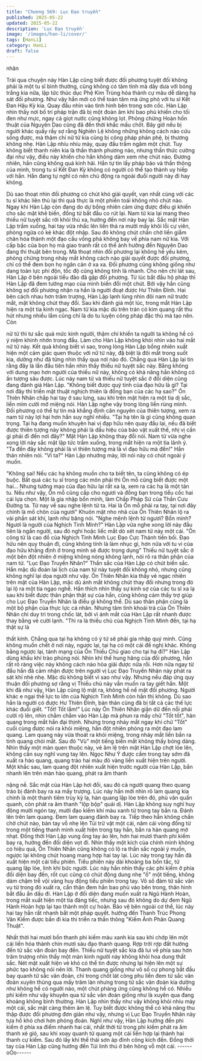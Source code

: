 ```yaml
---
title: "Chương 569: Lục Đạo truyền"
published: 2025-05-22
updated: 2025-05-22
description: 'Lục Đạo truyền'
image: '/images/han-li/cover/'
tags: [HanLi]
category: HanLi
draft: false
---
```


nhân

Trải qua chuyện này Hàn Lập cũng biết được đối phương tuyệt
đối không phải là một tu sĩ bình thường, cũng không có tâm tình
mà dây dưa với bóng trắng kia nữa, lập tức thúc dục Phệ Kim
Trùng hóa thành cự mâu dễ dàng hạ sát đối phương.
Như vậy hắn mới có thể toàn tâm mà ứng phó với tu sĩ Kết Đan
Hậu Kỳ kia.
Quay đầu nhìn vào tình hình bên trong sơn cốc.
Hàn Lập nhìn thấy nơi bố trí pháp trận đã bị một đoàn âm khí bao
phủ khiến cho tối đen như mực, ngay cả giọt nước cũng không
lọt. Phỏng chừng Hoàn hồn thuật của Nguyên Dao cũng đã đến
thời khắc mấu chốt. Bây giờ nếu bị người khác quấy rầy sợ rằng
Nghiên Lệ không những không cách nào cứu sống được, mà
thậm chí nữ tử kia cũng bị công pháp phản phệ, bị thương không
nhẹ.
Hàn Lập nhíu nhíu mày, quay đầu trầm ngâm một chút.
Tuy không biết thanh niên kia là thần thánh phương nào, nhưng
thần thức cường đại như vậy, điều này khiến cho hắn không dám
xem nhẹ chút nào.
Đương nhiên, hắn cũng không quá kinh hãi.
Hắn tự tin lấy pháp bảo và thần thông của mình, trong tu sĩ Kết
Đan Kỳ không có người có thể tạo thành uy hiếp với hắn.
Hắn đang tự nghĩ có nên chủ động ra ngoài đuổi người này đi hay
không.

Dù sao thoạt nhìn đối phương có chút khó giải quyết, vạn nhất
cùng với các tu sĩ khác liên thủ lại thì quả thực là một phiền toái
không nhỏ chút nào.
Ngay khi Hàn Lập còn đang do dự bổng nhiên cảm ứng được
điều gì khiến cho săc mặt khẽ biến, đồng tử bắt đầu co rút lại.
Nam tử kia lại mang theo thiếu nữ tuyệt sắc rời khỏi thú xa,
hướng đến nơi này bay lại.
Sắc mặt Hàn Lập trầm xuống, hai tay vừa nhấc lên liền thả ra
mười mấy khôi lỗi cự viên, phòng ngừa có kẻ khác đột nhập. Sau
đó không chút chần chờ liền giẫm chân hóa thành một đạo cầu
vồng phá không bay về phía nam nữ kia.
Với cấp bậc của bọn họ mà giao tranh rất có thể ảnh hưởng đến
Nguyên Dao đang thi thuật bên trong. Mà thoạt nhìn đối phương
lại không hề yếu kém, phỏng chừng trong nháy mắt không cách
nào giải quyết được đối phương, chỉ có thể đem bọn họ ngăn cản
ở xa xa.
Đối phương cũng không giống như dang toàn lực phi độn, tốc độ
cũng không tính là nhanh.
Cho nên chỉ lát sau, Hàn Lập ở bên ngoài tiểu đảo đã gặp đối
phương.
Từ lúc bắt đầu hộ pháp thì Hàn Lập đã đem tướng mạo của mình
biến đổi một chút. Bởi vậy hắn cũng không sợ đối phương nhận
ra hắn là người đoạt được Hư Thiên Đỉnh.
Hai bên cách nhau hơn trăm trượng, Hàn Lập lạnh lùng nhìn đôi
nam nữ trước mắt, mặt không chút thay đổi.
Sau khi đánh giá một lúc, trong mắt Hàn Lập hiện ra một tia kinh
ngạc.
Nam tử kia mặc dù trên trán có kim quang rất thu hút nhưng nhiều
lắm cũng chỉ là do tu luyện công pháp đặc thù mà tạo nên. Còn

nữ tử thì tư sắc quá mức kinh người, thậm chí khiến ta người ta
không hề có ý niệm khinh nhờn trong đầu. Làm cho Hàn Lập
không khỏi nhìn vào hai mắt nữ tử này.
Kết quả không biết vì sao, trong lòng Hàn Lập bổng nhiên xuất
hiện một cảm giác quen thuộc với nữ tử này, đặ biệt là đôi mắt
trong suốt kia, dường như đã từng nhìn thấy qua nơi nào đó.
Chẳng qua Hàn Lập lại tin rằng đây là lần đầu tiên hắn nhìn thấy
thiếu nữ tuyệt sắc này.
Bằng không với dung mạo hơn người của thiếu nữ này, không có
khả năng hắn không có ấn tượng sâu được.
Lúc này nam tử và thiếu nữ tuyệt sắc ở đối diện cũng đang đánh
giá Hàn Lập.
"Không biết được quý tính của đạo hữu là gì? Tại nơi đây thi triển
mật thuật nghịch thiên là đồng bạn của các hạ sao?" Ôn Thiên
Nhân chắp hai tay ở sau lưng, sau khi trên mặt hiện ra một tia dị
sắc, liền mỉm cười mở miệng nói.
Hàn Lập nghe vậy trong lòng liền rùng mình.
Đối phương có thể tự tin mà khẳng định căn nguyên của thiên
tượng, xem ra nam tử này lợi hại hơn hắn suy nghĩ nhiều.
"Tại hạ tên là gì cũng không quan trọng. Tại hạ đang muốn
khuyên hai vị đạp hữu nên quay đầu lại, nếu đã biết được thiên
tượng này không phải là dấu hiệu của bảo vật xuất thế, nhị vị cần
gì phải đi đến nơi đây?" Mặt Hàn Lập không thay đổi nói.
Nam tử vừa nghe xong lời này sắc mặt lập tức trầm xuống, trong
mắt hiện ra một tia lãnh ý.
"Ta đến đây không phải là vì thiên tượng mà là vì đạo hữu mà
đến!" Hắn thản nhiên nói.
"Vì ta?" Hàn Lập nhướng mày, lời nói này có chút ngoài ý muốn.

"Không sai! Nếu các hạ không muốn cho ta biết tên, ta cũng
không có ép buộc. Bất quá các tu sĩ trong các môn phái thì Ôn mỗ
cũng biết được một hai… Nhưng tướng mạo của đạo hữu lại rất
xa lạ, xem ra các hạ là một tán tu. Nếu như vậy, Ôn mỗ cũng cấp
cho ngươi và đồng bạn trong tiểu cốc hai cái lựa chọn. Một là gia
nhập bổn minh, làm Chấp Pháp Sứ của Thần Cưu Đường ta. Từ
nay về sau nghe lệnh từ ta. Hai là Ôn mỗ phải ra tay, tại nơi đây
chính là mồ chôn của ngươi" Khuôn mặt nho nhã của Ôn Thiên
Nhân lộ ra vài phần sát khí, lạnh như băng nói.
"Nghe mệnh lệnh từ ngươi? Bổn minh? Ngươi là người của
Nghịch Tinh Minh?" Hàn Lập vừa nghe xong lời này đầu tiên là
ngẩn người, sau đó nghi hoặc liếc mắt dò xét nam tử này một cái.
"Ôn công tử là cao đồ của Nghịch Tinh Minh Lục Đạo Cực Thánh
tiền bối. Đạo hữu nên quy thuận đi, cũng không tính là làm nhục
gì, hơn nữa với tu vi của đạo hữu khẳng định ở trong minh sẽ
được trọng dụng" Thiếu nữ tuyệt sắc ở một bên đột nhiên ở
miệng không nóng không lạnh, nói rõ ra thân phận của nam tử.
"Lục Đạo Truyền Nhân?" Thần sắc của Hàn Lập có chút biến sắc.
Hắn mặc dù đoán lai lịch của nam tử này tuyệt đối không nhỏ,
nhưng cũng không nghĩ lại dọa người như vậy.
Ôn Thiên Nhân kia thấy vẻ ngạc nhiên trên mặt của Hàn Lập, mặc
dù ánh mắt không chút thay đổi nhưng trong đó lại lộ ra một tia
ngạo nghễ.
Hắn thích nhìn thấy sự kinh sợ của các tu sĩ xa lạ sau khi biết
được thân phận thật sự của hắn, cũng không cảm thấy trợ giúp
cho Lục Đạo Truyền Nhân là điều gì không thể.
Dù sao thân phận cũng là một bộ phận của thực lực cá nhân.
Nhưng tâm tình khoái trá của Ôn Thiên Nhân chỉ duy trì trong
chốc lát, bởi vì ánh mắt của Hàn Lập rất nhanh được thay bằng
vẻ cười lạnh.
"Thì ra là thiếu chủ của Nghịch Tinh Minh đến, tại hạ thật sự là

thất kính. Chẳng qua tại hạ không có ý tứ sẽ phải gia nhập quý
minh. Cũng không muốn chết ở nơi này, ngược lại, tại hạ có một
cái đề nghị khác. Không bằng ngược lại, tánh mạng của Ôn Thiếu
Chủ giao cho tại hạ đi?" Hàn Lập dùng khẩu khí trào phúng nói.
Nhìn khí thế hung hăng của đối phương, hắn rất rõ ràng việc này
không cách nào hòa giải được nữa rồi.
Hơn nữa ngay từ đầu hắn đã cảm nhận được trên người vị Lục
Đạo Truyền Nhân này phát ra sát khí nhè nhẹ. Mặc dù không biết
vì sao như vậy. Nhưng nếu đáp ứng quy thuận đối phương sợ
rằng vị Thiếu chủ này vẫn muốn ra tay giết hắn.
Một khi đã như vậy, Hàn Lập cũng lộ mặt ra, không hề nể mặt đối
phương. Người khác e ngại thế lực to lớn của Nghịch Tinh Minh
còn hắn thì không.
Dù sao hắn là người có được Hư Thiên Đỉnh, bản thân cũng đã bị
tất cả các thế lực khác đuổi giết.
"Tốt! Tốt lắm!"
Lúc này Ôn Thiên Nhân giận dữ đến nỗi phải cười rộ lên, nhìn
chằm chằm vào Hàn Lập mà phun ra mấy chử "Tốt tốt", hàn
quang trong mắt hắn đại thịnh.
Nhưng trong nháy mắt ngay khi chử "Tốt" cuối cùng được nói ra
khỏi miệng, hắn đột nhiên phóng ra một đạo lam quang.
Lam quang này vừa thoát ra khỏi miệng, trong nháy mắt liền bắn
ra tinh quang chói mắt. Sau đó "Vù" một tiếng biến mất không
thấy bóng dáng.
Nhìn thấy một màn quen thuộc này, vẻ âm lệ trên mặt Hàn Lập
chợt lóe lên, không cần suy nghĩ vung tay lên. Ngọc Như Ý được
cầm trong tay sớm đã xuất ra hào quang, quang tráo hai màu đỏ
vàng liền xuất hiện trên người.
Một khắc sau, lam quang đột nhiên xuất hiện trước người của
Hàn Lập, bắn nhanh lên trên màn hào quang, phát ra âm thanh

nặng nề.
Sắc mặt của Hàn Lập hơi đổi, sau đó cả người quang theo quang
tráo bị đánh bay ra xa mấy trượng.
Lúc này hắn mới nhìn rõ lam quang kia chính là một thanh tiêm
trùy kỳ lạ, hàn quang lập lòe trên đó, phù văn quấn quanh, còn
phát ra âm thanh "lộp bộp" quái dị.
Hàn Lập không suy nghĩ huy động mười ngón tay, mười đạo kiếm
khí màu xanh từ trong tay bắn ra. Đánh lên trên lam quang. Đem
lam quang đánh bay ra.
Tiếp theo hắn không chần chờ chút nào, bàn tay vỗ nhẹ lên Túi
trữ vật một cái, năm cái vòng đồng từ trong một tiếng thanh minh
xuất hiện trong tay hắn, bắn ra hàn quang mờ nhạt. Đồng thời
Hàn Lập vung ống tay áo lên, hơn hai mươi thanh phi kiếm bay
ra, hướng đến đối diện vọt đi.
Nhìn thấy một kích của chính mình không có hiệu quả, Ôn Thiên
Nhân cũng không có lộ ra thần sắc ngoài ý muốn, ngược lại
không chút hoang mang hợp hai tay lại. Lúc này trong tay hắn đã
xuất hiện một cái tiểu phiên.
Tiểu phiên này dài khoảng ba bốn tấc, tử quang lập lòe, linh khí
bức người.
Lúc này hắn nhìn thấy các phi kiếm ở phía đối diện bay đến, rốt
cục cũng có chút động dung nhẹ "ồ" một tiếng, không dám chậm
trễ vội vàng huy động tiểu phiên trong tay. Vô số đám tử sắc vân
vụ từ trong đó xuất ra, cẩn thận đem hắn bao phủ vào bên trong,
thân hình bắt đầu ẩn dấu đi.
Hàn Lập ở đối diện đang muốn xuất ra Ngũ Hành Hoàn, trong mắt
xuất hiện một tia đáng tiếc, nhưng sau đó không do dự đem Ngũ
Hành Hoàn hợp lại tạo thành một cự hoàn. Bảo vệ bên ngoài cơ
thể, lúc này hai tay hắn rất nhanh bắt một pháp quyết. hướng đến
Thanh Trúc Phong Vân Kiếm được bắn đi kia thi triển ra thần
thông "Kiếm Ảnh Phân Quang Thuật".

Nhất thời hai mươi bốn thanh phi kiếm màu xanh kia sau khi chớp
lên một cái liền hóa thành chín mươi sáu đạo thanh quang. Rợp
trời rợp đất hướng đến tử sắc vân đoàn bay đến.
Thiếu nữ tuyệt sắc kia đã lui về phía sau hơn trăm trượng nhìn
thấy một màn kinh người này không khỏi hoa dung thất sắc. Nét
mặt xuất hiện vẻ khó có thể tin được nhưng lại hiện lên một sự
phức tạo không nói nên lời.
Thanh quang giống như vô số cự phong bắt đầu bay quanh tử
sắc vân đoàn, chỉ trong chốt lát công phu liền đem tử sắc vân
đoàn xuyên thủng qua mấy trăm làn nhưng trong tử sắc vân đoàn
kia dường như không hề có người nào, một chút phảng ứng cũng
không hề có.
Nhiều phi kiếm như vậy khuyên qua tử sắc vân đoàn giống như là
xuyên qua đang khoảng không bình thường.
Hàn Lập nhìn thấy như vậy không khỏi nhíu mày một cái, sắc mặt
càng thêm âm lệ.
Tuy biết được không thể có khả năng thu thập được đối phương
đơn giản như vậy, nhưng vị Lục Đạo Truyền Nhân này tựa hồ khó
chơi hơn phỏng đoán.
Nghĩ như vậy, Hàn Lập hướng đến phi kiếm ở phía xa điểm
nhanh hai cái, nhất thời từ trong phi kiếm phát ra âm thanh xé gió,
sau khi xoay quanh tử quang một cái liền hợp lại thành hai thanh
cự kiếm. Sau đó lấy khí thế thái sơn áp đỉnh công kích đến.
Đồng thời tay của Hàn Lập cũng hướng đến Túi linh thú ở bên
hông vỗ một cái.
------oOo------
